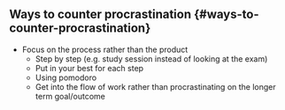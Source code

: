 ## Ways to counter procrastination {#ways-to-counter-procrastination}

*   Focus on the process rather than the product
    *   Step by step (e.g. study session instead of looking at the exam)
    *   Put in your best for each step
    *   Using pomodoro
    *   Get into the flow of work rather than procrastinating on the longer term goal/outcome